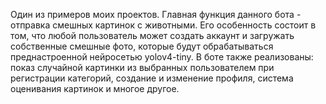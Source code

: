 Один из примеров моих проектов. Главная функция данного бота - отправка смешных картинок с животными. Его особенность состоит в том, что любой пользователь может создать аккаунт и загружать собственные смешные фото, которые будут обрабатываться преднастроенной нейросетью yolov4-tiny. В боте также реализованы: показ случайной картинки из выбранных пользователем при регистрации категорий, создание и изменение профиля, система оценивания картинок и многое другое.
